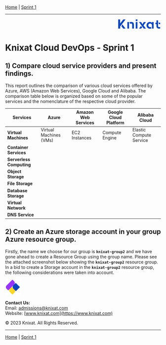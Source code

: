[Home](../README.md) | [Sprint 1](README.md)

---

<p align="right">
    <img src="../.assets/logo-02.png" width="140x" />
</p>

# Knixat Cloud DevOps - Sprint 1

## 1) Compare cloud service providers and present findings.

This report outlines the comparison of various cloud services offered by Azure, AWS (Amazon Web Services), Google Cloud and Alibaba. The comparison table below is organized based on some of the popular services and the nomenclature of the respective cloud provider.

| Services         | Azure | Amazon Web Services        | Google Cloud Platform   | Alibaba Cloud |
|-----------------------|-----------------------|--------------------------|-----------------------|-----------------------|
| **Virtual Machines** | Virtual Machines (VMs)|  EC2 Instances            | Compute Engine    | Elastic Compute Service |
| **Container Services** |   |   |   |   |
| **Serverless Computing** |   |   |   |   |
| **Object Storage** |   |   |   |   |
| **File Storage** |   |   |   |   |
| **Database Storage** |   |   |   |   |
| **Virtual Network** |   |   |   |   |
| **DNS Service** |   |   |   |   |


## 2) Create an Azure storage account in your group Azure resource group.

Firstly, the name we choose for our group is **`knixat-group2`** and we have gone ahead to create a Resource Group using the group name. Please see the attached screenshot below showing the **`knixat-group2`** resource group. In a bid to create a Storage account in the **`knixat-group2`** resource group, the following considerations were taken into account.



<p align="left">
    <img src="../.assets/logo-03.png" width="50x" />
</p>

**Contact Us:**  
Email: [admissions@knixat.com](mailto:admissions@email.com)  
Website: [www.knixat.com](https://www.knixat.com)

&copy; 2023 Knixat. All Rights Reserved.

---

[Home](../README.md) | [Sprint 1](README.md)
